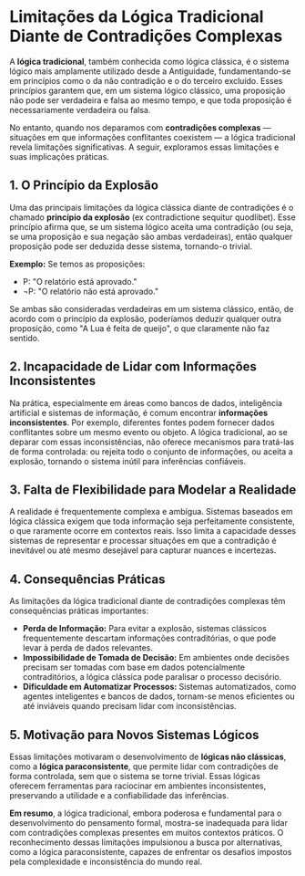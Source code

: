 
# Limitações da Lógica Tradicional Diante de Contradições Complexas

A **lógica tradicional**, também conhecida como lógica clássica, é o sistema lógico mais amplamente utilizado desde a Antiguidade, fundamentando-se em princípios como o da não contradição e o do terceiro excluído. Esses princípios garantem que, em um sistema lógico clássico, uma proposição não pode ser verdadeira e falsa ao mesmo tempo, e que toda proposição é necessariamente verdadeira ou falsa.

No entanto, quando nos deparamos com **contradições complexas** — situações em que informações conflitantes coexistem — a lógica tradicional revela limitações significativas. A seguir, exploramos essas limitações e suas implicações práticas.

## 1. O Princípio da Explosão

Uma das principais limitações da lógica clássica diante de contradições é o chamado **princípio da explosão** (ex contradictione sequitur quodlibet). Esse princípio afirma que, se um sistema lógico aceita uma contradição (ou seja, se uma proposição e sua negação são ambas verdadeiras), então qualquer proposição pode ser deduzida desse sistema, tornando-o trivial.

**Exemplo:**
Se temos as proposições:
- P: "O relatório está aprovado."
- ¬P: "O relatório não está aprovado."

Se ambas são consideradas verdadeiras em um sistema clássico, então, de acordo com o princípio da explosão, poderíamos deduzir qualquer outra proposição, como "A Lua é feita de queijo", o que claramente não faz sentido.

## 2. Incapacidade de Lidar com Informações Inconsistentes

Na prática, especialmente em áreas como bancos de dados, inteligência artificial e sistemas de informação, é comum encontrar **informações inconsistentes**. Por exemplo, diferentes fontes podem fornecer dados conflitantes sobre um mesmo evento ou objeto. A lógica tradicional, ao se deparar com essas inconsistências, não oferece mecanismos para tratá-las de forma controlada: ou rejeita todo o conjunto de informações, ou aceita a explosão, tornando o sistema inútil para inferências confiáveis.

## 3. Falta de Flexibilidade para Modelar a Realidade

A realidade é frequentemente complexa e ambígua. Sistemas baseados em lógica clássica exigem que toda informação seja perfeitamente consistente, o que raramente ocorre em contextos reais. Isso limita a capacidade desses sistemas de representar e processar situações em que a contradição é inevitável ou até mesmo desejável para capturar nuances e incertezas.

## 4. Consequências Práticas

As limitações da lógica tradicional diante de contradições complexas têm consequências práticas importantes:

- **Perda de Informação:** Para evitar a explosão, sistemas clássicos frequentemente descartam informações contraditórias, o que pode levar à perda de dados relevantes.
- **Impossibilidade de Tomada de Decisão:** Em ambientes onde decisões precisam ser tomadas com base em dados potencialmente contraditórios, a lógica clássica pode paralisar o processo decisório.
- **Dificuldade em Automatizar Processos:** Sistemas automatizados, como agentes inteligentes e bancos de dados, tornam-se menos eficientes ou até inviáveis quando precisam lidar com inconsistências.

## 5. Motivação para Novos Sistemas Lógicos

Essas limitações motivaram o desenvolvimento de **lógicas não clássicas**, como a **lógica paraconsistente**, que permite lidar com contradições de forma controlada, sem que o sistema se torne trivial. Essas lógicas oferecem ferramentas para raciocinar em ambientes inconsistentes, preservando a utilidade e a confiabilidade das inferências.



**Em resumo**, a lógica tradicional, embora poderosa e fundamental para o desenvolvimento do pensamento formal, mostra-se inadequada para lidar com contradições complexas presentes em muitos contextos práticos. O reconhecimento dessas limitações impulsionou a busca por alternativas, como a lógica paraconsistente, capazes de enfrentar os desafios impostos pela complexidade e inconsistência do mundo real.

